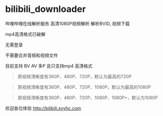 # bilibili_downloader
哔哩哔哩在线解析服务 高清1080P视频解析 解析BVID, 视频下载

mp4高清格式已破解

无需登录

不需要合并音频和视频文件

目前支持 BV AV 多P 且只支持mp4 高清格式

> 原视频清晰度有360P、480P、720P，默认为最高的720P

> 原视频清晰度有360P、480P、720P、1080P，默认为最高的1080P

> 原视频清晰度有360P、480P、720P、1080P、1080P+，默认为1080P

欢迎各位体验 http://bilibili.syyhc.com
